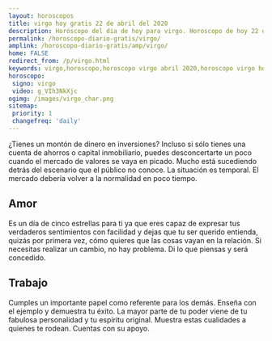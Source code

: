```yaml
---
layout: horoscopos
title: virgo hoy gratis 22 de abril del 2020 
description: Horóscopo del dia de hoy para virgo. Horoscopo de hoy 22 de abril del 2020. Las predicciones de amor, trabajo, vida personal gratis.
permalink: /horoscopo-diario-gratis/virgo/
amplink: /horoscopo-diario-gratis/amp/virgo/
home: FALSE
redirect_from: /p/virgo.html
keywords: virgo,horoscopo,horoscopo virgo abril 2020,horoscopo virgo hoy,tarot virgo abril 2020,horoscopo virgo,tarot virgo hoy,horoscopo de hoy,horoscopo diario,tarot del amor,horoscopo de hoy virgo,horoscopo diario del tarot, Horoscopo de hoy virgo 22 de abril del 2020,horóscopo del día,signos zodiacales 2020, el horoscopo de hoy
horoscopo:
 signo: virgo
 video: g_VIh3NkXjc
ogimg: /images/virgo_char.png
sitemap:
 priority: 1
 changefreq: 'daily'
---
```



¿Tienes un montón de dinero en inversiones? Incluso si sólo tienes una cuenta de ahorros o capital inmobiliario, puedes desconcertarte un poco cuando el mercado de valores se vaya en picado. Mucho está sucediendo detrás del escenario que el público no conoce. La situación es temporal. El mercado debería volver a la normalidad en poco tiempo.

## Amor

Es un día de cinco estrellas para ti ya que eres capaz de expresar tus verdaderos sentimientos con facilidad y dejas que tu ser querido entienda, quizás por primera vez, cómo quieres que las cosas vayan en la relación. Si necesitas realizar un cambio, no hay problema. Di lo que piensas y será concedido.

## Trabajo

Cumples un importante papel como referente para los demás. Enseña con el ejemplo y demuestra tu éxito. La mayor parte de tu poder viene de tu fabulosa personalidad y tu espíritu original. Muestra estas cualidades a quienes te rodean. Cuentas con su apoyo.